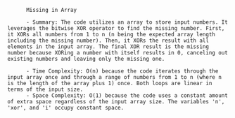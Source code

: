 
          Missing in Array

          - Summary: The code utilizes an array to store input numbers. It leverages the bitwise XOR operator to find the missing number. First, it XORs all numbers from 1 to n (n being the expected array length including the missing number). Then, it XORs the result with all elements in the input array. The final XOR result is the missing number because XORing a number with itself results in 0, canceling out existing numbers and leaving only the missing one.

          - Time Complexity: O(n) because the code iterates through the input array once and through a range of numbers from 1 to n (where n is the length of the array plus 1) once. Both loops are linear in terms of the input size.
          - Space Complexity: O(1) because the code uses a constant amount of extra space regardless of the input array size. The variables 'n', 'xor', and 'i' occupy constant space.
          
